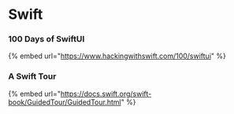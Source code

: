 # Swift

### 100 Days of SwiftUI

{% embed url="https://www.hackingwithswift.com/100/swiftui" %}

### A Swift Tour

{% embed url="https://docs.swift.org/swift-book/GuidedTour/GuidedTour.html" %}
